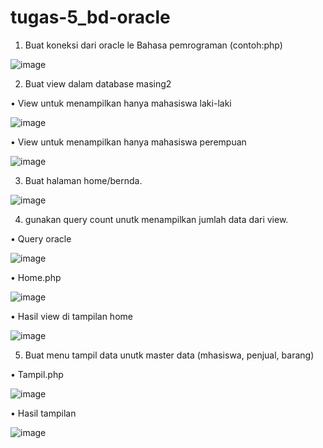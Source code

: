 # tugas-5_bd-oracle

1.	Buat koneksi dari oracle le Bahasa pemrograman (contoh:php)

 ![image](https://user-images.githubusercontent.com/45525619/149087229-9cc8bc6f-4961-43bf-ba0b-d3575cc7c5e7.png)


2.	Buat view dalam database masing2

•	View untuk menampilkan hanya mahasiswa laki-laki

![image](https://user-images.githubusercontent.com/45525619/149087476-dd086802-4fcb-4e1c-a6cc-07d5ebb2489a.png)

 
 
•	View untuk menampilkan hanya mahasiswa perempuan

![image](https://user-images.githubusercontent.com/45525619/149087449-79dc38c2-0a2e-453a-8f16-2faf05e38dab.png)

 
 
3.	Buat halaman home/bernda.

  ![image](https://user-images.githubusercontent.com/45525619/149087513-073429ef-6386-46a8-8dec-665c41d1dbd5.png)


4.	gunakan query count unutk menampilkan jumlah data dari view. 

•	Query oracle

![image](https://user-images.githubusercontent.com/45525619/149087551-5a55c1de-24f3-4f88-b11b-f03cc4818492.png)




•	Home.php

 ![image](https://user-images.githubusercontent.com/45525619/149087613-64c5785a-af4c-48f0-bb22-40baa6499605.png)
 
• Hasil view di tampilan home

![image](https://user-images.githubusercontent.com/45525619/149088231-67bed6b9-a2dd-4958-b88f-05ae4660294f.png)



5.	Buat menu tampil data unutk master data (mhasiswa, penjual, barang)

•	Tampil.php 

![image](https://user-images.githubusercontent.com/45525619/149087653-86f035f5-2462-4960-8e5f-c9b757a9f593.png)


•	Hasil tampilan

![image](https://user-images.githubusercontent.com/45525619/149087571-fa47d898-9237-470f-ab85-9872ef79a347.png)


 


